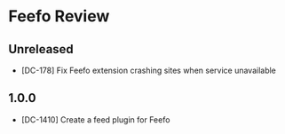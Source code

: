 # Feefo Review

## Unreleased 

* [DC-178] Fix Feefo extension crashing sites when service unavailable

## 1.0.0

* [DC-1410] Create a feed plugin for Feefo
